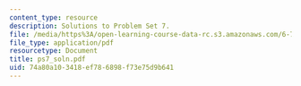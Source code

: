 ```yaml
---
content_type: resource
description: Solutions to Problem Set 7.
file: /media/https%3A/open-learning-course-data-rc.s3.amazonaws.com/6-777j-design-and-fabrication-of-microelectromechanical-devices-spring-2007/74a80a103418ef786898f73e75d9b641_ps7_soln.pdf
file_type: application/pdf
resourcetype: Document
title: ps7_soln.pdf
uid: 74a80a10-3418-ef78-6898-f73e75d9b641
---
```

